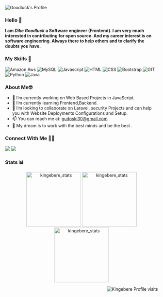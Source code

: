 ![Goodluck's Profile ](https://avatars.githubusercontent.com/u/35135237?v=4)
### Hello 👋
__I am *Dike Goodluck* a Software engineer (Frontend). I am very much interested in contributing for open source. And my career interest is on software engineering. Always there to help others and to clarify the doubts you have.__

### My Skills 🚀
![Amazon Aws](https://img.shields.io/badge/amazon-aws.svg?style=for-the-badge&logo=amazon-aws&color=232F3E)
![MySQL](https://img.shields.io/badge/mysql-%4479A1.svg?style=for-the-badge&logo=mysql&logoColor=white&color=4479A1)
![Javascript](https://img.shields.io/badge/javscript-%F7DF1E.svg?style=for-the-badge&logo=javascript&logoColor=black&color=F7DF1E)
![HTML](https://img.shields.io/badge/html5-%3776AB.svg?style=for-the-badge&logo=html5&logoColor=white&color=E34F26)
![CSS](https://img.shields.io/badge/css3-%1572B6.svg?style=for-the-badge&logo=css3&logoColor=white&color=1572B6)
![Bootstrap](https://img.shields.io/badge/bootstrap-%3776AB.svg?style=for-the-badge&logo=bootstrap&logoColor=white&color=563D7C)
![GIT](https://img.shields.io/badge/git-%3776AB.svg?style=for-the-badge&logo=git&logoColor=white&color=F05032)
![Python](https://img.shields.io/badge/python-%3776AB.svg?style=for-the-badge&logo=python&logoColor=white&color=3776AB)
![Java](https://img.shields.io/badge/java-%7396.svg?style=for-the-badge&logo=java&logoColor=white&color=007396)


### About Me🤓

- 🔭 I’m currently working on Web Based Projects in JavaScript.
- 🌱 I’m currently learning Frontend,Backend.
- 👯 I’m looking to collaborate on Laravel, security Projects and can help you with Website Deployments Configurations and Setup.
- 📫 You can reach me at: <a href="mailto:gudoski30@gmail.com">gudoski30@gmail.com</a>
- 💭 My dream is to work with the best minds and be the best .

### Connect With Me 🤝🤝
[<img src="https://img.shields.io/badge/Dike-%230077B5.svg?&style=for-the-badge&logo=linkedin&logoColor=white" />](https://www.linkedin.com/in/goodluck-dike)
[<img src = "https://img.shields.io/badge/Dike-%2320A1F1.svg?&style=for-the-badge&logo=twitter&logoColor=white">](https://twitter.com/goodluckdike3)

### Stats 📊
<p align="center"> 
  <img height="180em" src="https://github-readme-stats.vercel.app/api?username=kingebere&show_icons=true" alt="kingebere_stats" /> 
  <img height="180em" src="https://github-readme-stats.vercel.app/api/top-langs/?username=kingebere&layout=compact" alt="kingebere_stats" />
  <img height="180em" src="https://github-readme-streak-stats.herokuapp.com/?user=kingebere&" alt="kingebere_stats"/>
</p>
<p align="right"> <img src="https://komarev.com/ghpvc/?username=kingebere" alt="Kingebere Profile visits" /></p>


